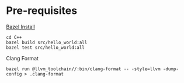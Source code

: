 Pre-requisites
===

[Bazel Install](https://docs.bazel.build/versions/master/install.html)

```
cd C++
bazel build src/hello_world:all
bazel test src/hello_world:all
```


Clang Format
```
bazel run @llvm_toolchain//:bin/clang-format -- -style=llvm -dump-config > .clang-format
```